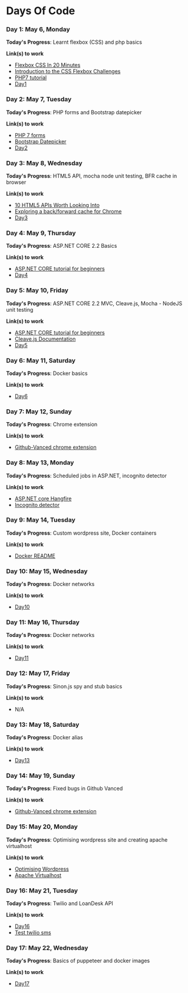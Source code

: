 # Days Of Code

### Day 1: May 6, Monday

**Today's Progress**: Learnt flexbox (CSS) and php basics

**Link(s) to work**

- [Flexbox CSS In 20 Minutes
  ](https://www.youtube.com/watch?v=JJSoEo8JSnc)
- [Introduction to the CSS Flexbox Challenges](https://learn.freecodecamp.org/responsive-web-design/css-flexbox/)
- [PHP7 tutorial](https://www.w3schools.com/php7)
- [Day1](/Day1)

### Day 2: May 7, Tuesday

**Today's Progress**: PHP forms and Bootstrap datepicker

**Link(s) to work**

- [PHP 7 forms](https://www.w3schools.com/php7/php7_form_validation.asp)
- [Bootstrap Datepicker](https://bootstrap-datepicker.readthedocs.io/en/latest/)
- [Day2](/Day2)

### Day 3: May 8, Wednesday

**Today's Progress**: HTML5 API, mocha node unit testing, BFR cache in browser

**Link(s) to work**

- [10 HTML5 APIs Worth Looking Into](https://www.sitepoint.com/10-html5-apis-worth-looking/)
- [Exploring a back/forward cache for Chrome](https://developers.google.com/web/updates/2019/02/back-forward-cache)
- [Day3](/Day3)

### Day 4: May 9, Thursday

**Today's Progress**: ASP.NET CORE 2.2 Basics

**Link(s) to work**

- [ASP.NET CORE tutorial for beginners](https://www.youtube.com/playlist?list=PL6n9fhu94yhVkdrusLaQsfERmL_Jh4XmU)
- [Day4](/Day4)

### Day 5: May 10, Friday

**Today's Progress**: ASP.NET CORE 2.2 MVC, Cleave.js, Mocha - NodeJS unit testing

**Link(s) to work**

- [ASP.NET CORE tutorial for beginners](https://www.youtube.com/playlist?list=PL6n9fhu94yhVkdrusLaQsfERmL_Jh4XmU)
- [Cleave.js Documentation](https://nosir.github.io/cleave.js/)
- [Day5](/Day5)

### Day 6: May 11, Saturday

**Today's Progress**: Docker basics

**Link(s) to work**

- [Day6](/Day6)

### Day 7: May 12, Sunday

**Today's Progress**: Chrome extension

**Link(s) to work**

- [Github-Vanced chrome extension](www.github.com/bhumijgupta/github-vanced)

### Day 8: May 13, Monday

**Today's Progress**: Scheduled jobs in ASP.NET, incognito detector

**Link(s) to work**

- [ASP.NET core Hangfire](/Day8/test_job)
- [Incognito detector](/Day8/readme.md)

### Day 9: May 14, Tuesday

**Today's Progress**: Custom wordpress site, Docker containers

**Link(s) to work**
- [Docker README](/Day9)

### Day 10: May 15, Wednesday

**Today's Progress**: Docker networks

**Link(s) to work**
- [Day10](/Day10)

### Day 11: May 16, Thursday

**Today's Progress**: Docker networks

**Link(s) to work**
- [Day11](/Day11)

### Day 12: May 17, Friday

**Today's Progress**: Sinon.js spy and stub basics

**Link(s) to work**
- N/A

### Day 13: May 18, Saturday

**Today's Progress**: Docker alias

**Link(s) to work**
- [Day13](/Day13)

### Day 14: May 19, Sunday

**Today's Progress**: Fixed bugs in Github Vanced

**Link(s) to work**
- [Github-Vanced chrome extension](www.github.com/bhumijgupta/github-vanced)

### Day 15: May 20, Monday

**Today's Progress**: Optimising wordpress site and creating apache virtualhost

**Link(s) to work**
- [Optimising Wordpress](/Day15/improve-wp-speed.md)
- [Apache Virtualhost](/Day15/apache-virtual-host.md)

### Day 16: May 21, Tuesday

**Today's Progress**: Twilio and LoanDesk API

**Link(s) to work**
- [Day16](/Day16/README.md)
- [Test twilio sms](/Day16)

### Day 17: May 22, Wednesday

**Today's Progress**: Basics of puppeteer and docker images

**Link(s) to work**
- [Day17](/Day17)
